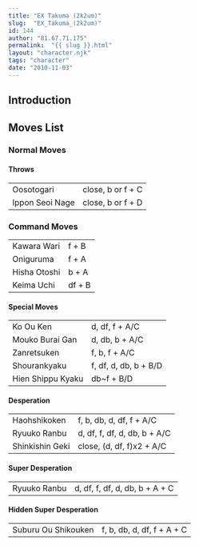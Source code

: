 ```yaml
---
title: "EX Takuma (2k2um)"
slug:  "EX_Takuma_(2k2um)"
id: 144
author: "81.67.71.175"
permalink:  "{{ slug }}.html"
layout: "character.njk"
tags: "character"
date: "2010-11-03"
---
```


## Introduction

## Moves List

### Normal Moves

#### Throws

|                 |                   |
|-----------------|-------------------|
| Oosotogari      | close, b or f + C |
| Ippon Seoi Nage | close, b or f + D |

### Command Moves

|              |        |
|--------------|--------|
| Kawara Wari  | f + B  |
| Oniguruma    | f + A  |
| Hisha Otoshi | b + A  |
| Keima Uchi   | df + B |

#### Special Moves

|                   |                       |
|-------------------|-----------------------|
| Ko Ou Ken         | d, df, f + A/C        |
| Mouko Burai Gan   | d, db, b + A/C        |
| Zanretsuken       | f, b, f + A/C         |
| Shourankyaku      | f, df, d, db, b + B/D |
| Hien Shippu Kyaku | db\~f + B/D           |

#### Desperation

|                 |                              |
|-----------------|------------------------------|
| Haohshikoken    | f, b, db, d, df, f + A/C     |
| Ryuuko Ranbu    | d, df, f, df, d, db, b + A/C |
| Shinkishin Geki | close, (d, df, f)x2 + A/C    |

#### Super Desperation

|              |                                |
|--------------|--------------------------------|
| Ryuuko Ranbu | d, df, f, df, d, db, b + A + C |

#### Hidden Super Desperation

|                     |                            |
|---------------------|----------------------------|
| Suburu Ou Shikouken | f, b, db, d, df, f + A + C |
